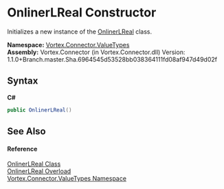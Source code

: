 # OnlinerLReal Constructor 
 

Initializes a new instance of the <a href="T_Vortex_Connector_ValueTypes_OnlinerLReal.md">OnlinerLReal</a> class.

**Namespace:**&nbsp;<a href="N_Vortex_Connector_ValueTypes.md">Vortex.Connector.ValueTypes</a><br />**Assembly:**&nbsp;Vortex.Connector (in Vortex.Connector.dll) Version: 1.1.0+Branch.master.Sha.6964545d53528bb038364111fd08af947d49d02f

## Syntax

**C#**<br />
``` C#
public OnlinerLReal()
```


## See Also


#### Reference
<a href="T_Vortex_Connector_ValueTypes_OnlinerLReal.md">OnlinerLReal Class</a><br /><a href="Overload_Vortex_Connector_ValueTypes_OnlinerLReal__ctor.md">OnlinerLReal Overload</a><br /><a href="N_Vortex_Connector_ValueTypes.md">Vortex.Connector.ValueTypes Namespace</a><br />